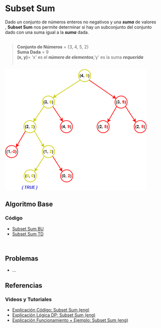 # Subset Sum

Dado un conjunto de números enteros no negativos y una _**suma**_ de valores , **Subset Sum** nos permite determinar si hay un subconjunto del conjunto dado con una suma igual a la _**suma**_ dada.<br/><br/>

> **Conjunto de Números** = {3, 4, 5, 2}<br/>
> **Suma Dada** = 9<br/>
> **(x, y)**= 'x' es el _**número de elementos**_,'y' es la suma _**requerida**_<br/><br/>

![Subset Sum Graffic](https://github.com/AleS900/prueba/blob/master/assets/subsetsum.png)



## Algoritmo Base
### Código
-  [Subset Sum BU](https://github.com/PaulLandaeta/algoritmica2/blob/master/contenido/Programacion%20Dinamica/Subset%20Sum/subsetSumBU.cpp)
-  [Subset Sum TD](https://github.com/PaulLandaeta/algoritmica2/blob/master/contenido/Programacion%20Dinamica/Subset%20Sum/subsetSumTD.cpp)
<br/>

## Problemas
- ...

## Referencias
### Videos y Tutoriales
-  [Explicación Código: Subset Sum (eng)](https://www.youtube.com/watch?v=nqlNzOcnCfs)
-  [Explicación Lógica DP: Subset Sum (eng)](https://www.youtube.com/watch?v=dJmyfFC3-3A)
-  [Explicación Funcionamiento + Ejemplo: Subset Sum (eng)](https://www.youtube.com/watch?v=BT_ACNC47Os)


